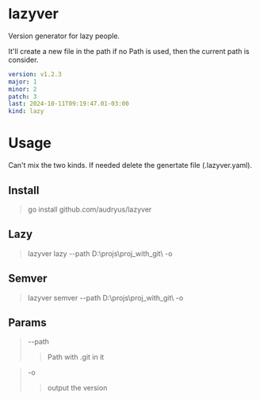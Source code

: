# lazyver
Version generator for lazy people.

It'll create a new file in the path
if no Path is used, then the current path is consider.

```yaml
version: v1.2.3
major: 1
minor: 2
patch: 3
last: 2024-10-11T09:19:47.01-03:00
kind: lazy
```

# Usage

Can't mix the two kinds. If needed delete the genertate file (.lazyver.yaml).

## Install
> go install github.com/audryus/lazyver

## Lazy
> lazyver lazy --path D:\projs\proj_with_git\ -o

## Semver
> lazyver semver --path D:\projs\proj_with_git\ -o

## Params
> --path 
>> Path with .git in it

> -o 
>> output the version
